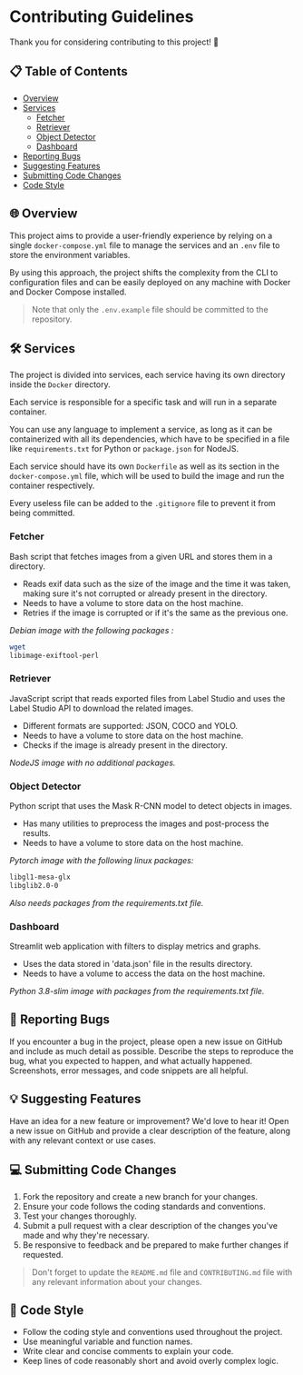 # Contributing Guidelines

Thank you for considering contributing to this project! 🙌

## 📋 Table of Contents

- [Overview](#-overview)
- [Services](#%EF%B8%8F-services)
  - [Fetcher](#fetcher)
  - [Retriever](#retriever)
  - [Object Detector](#object-detector)
  - [Dashboard](#dashboard)
- [Reporting Bugs](#-reporting-bugs)
- [Suggesting Features](#-suggesting-features)
- [Submitting Code Changes](#-submitting-code-changes)
- [Code Style](#-code-style)


## 🌐 Overview

This project aims to provide a user-friendly experience by relying on a single `docker-compose.yml` file to manage the services and an `.env` file to store the environment variables. 

By using this approach, the project shifts the complexity from the CLI to configuration files and can be easily deployed on any machine with Docker and Docker Compose installed.

> Note that only the `.env.example` file should be committed to the repository.

## 🛠️ Services

The project is divided into services, each service having its own directory inside the `Docker` directory. 

Each service is responsible for a specific task and will run in a separate container. 

You can use any language to implement a service, as long as it can be containerized with all its dependencies, which have to be specified in a file like `requirements.txt` for Python or `package.json` for NodeJS.

Each service should have its own `Dockerfile` as well as its section in the `docker-compose.yml` file, which will be used to build the image and run the container respectively.

Every useless file can be added to the `.gitignore` file to prevent it from being committed.

### Fetcher
Bash script that fetches images from a given URL and stores them in a directory. 

- Reads exif data such as the size of the image and the time it was taken, making sure it's not corrupted or already present in the directory. 
- Needs to have a volume to store data on the host machine.
- Retries if the image is corrupted or if it's the same as the previous one.

*Debian image with the following packages :*
```bash
wget
libimage-exiftool-perl
```

### Retriever
JavaScript script that reads exported files from Label Studio and uses the Label Studio API to download the related images.

- Different formats are supported: JSON, COCO and YOLO.
- Needs to have a volume to store data on the host machine.
- Checks if the image is already present in the directory.

*NodeJS image with no additional packages.*

### Object Detector
Python script that uses the Mask R-CNN model to detect objects in images.

- Has many utilities to preprocess the images and post-process the results.
- Needs to have a volume to store data on the host machine.

*Pytorch image with the following linux packages:*
```bash
libgl1-mesa-glx
libglib2.0-0
```
*Also needs packages from the requirements.txt file.*

### Dashboard
Streamlit web application with filters to display metrics and graphs.

- Uses the data stored in 'data.json' file in the results directory.
- Needs to have a volume to access the data on the host machine.

*Python 3.8-slim image with packages from the requirements.txt file.*


## 🐞 Reporting Bugs

If you encounter a bug in the project, please open a new issue on GitHub and include as much detail as possible. Describe the steps to reproduce the bug, what you expected to happen, and what actually happened. Screenshots, error messages, and code snippets are all helpful.

## 💡 Suggesting Features

Have an idea for a new feature or improvement? We'd love to hear it! Open a new issue on GitHub and provide a clear description of the feature, along with any relevant context or use cases.

## 💻 Submitting Code Changes

1. Fork the repository and create a new branch for your changes.
2. Ensure your code follows the coding standards and conventions.
3. Test your changes thoroughly.
4. Submit a pull request with a clear description of the changes you've made and why they're necessary.
5. Be responsive to feedback and be prepared to make further changes if requested.

> Don't forget to update the `README.md` file and `CONTRIBUTING.md` file with any relevant information about your changes.

## 🎨 Code Style

- Follow the coding style and conventions used throughout the project.
- Use meaningful variable and function names.
- Write clear and concise comments to explain your code.
- Keep lines of code reasonably short and avoid overly complex logic.


